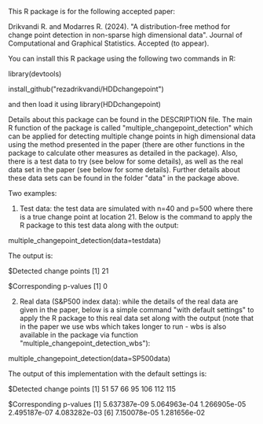 This R package is for the following accepted paper:

Drikvandi R. and Modarres R. (2024). "A distribution-free method for change point detection in non-sparse high dimensional data". Journal of Computational and Graphical Statistics. Accepted (to appear).

You can install this R package using the following two commands in R:

library(devtools)

install_github("rezadrikvandi/HDDchangepoint")

and then load it using library(HDDchangepoint)

Details about this package can be found in the DESCRIPTION file. The main R function of the package is called "multiple_changepoint_detection" which can be applied for detecting multiple change points in high dimensional data using the method presented in the paper (there are other functions in the package to calculate other measures as detailed in the package). Also, there is a test data to try (see below for some details), as well as the real data set in the paper (see below for some details). Further details about these data sets can be found in the folder "data" in the package above.

Two examples:

1. Test data: the test data are simulated with n=40 and p=500 where there is a true change point at location 21. Below is the command to apply the R package to this test data along with the output:

multiple_changepoint_detection(data=testdata)

The output is:

$Detected change points [1] 21

$Corresponding p-values [1] 0

2. Real data (S&P500 index data): while the details of the real data are given in the paper, below is a simple command "with default settings" to apply the R package to this real data set along with the output (note that in the paper we use wbs which takes longer to run - wbs is also available in the package via function "multiple_changepoint_detection_wbs"):

multiple_changepoint_detection(data=SP500data)

The output of this implementation with the default settings is:

$Detected change points [1] 51 57 66 95 106 112 115

$Corresponding p-values [1] 5.637387e-09 5.064963e-04 1.266905e-05 2.495187e-07 4.083282e-03 [6] 7.150078e-05 1.281656e-02

